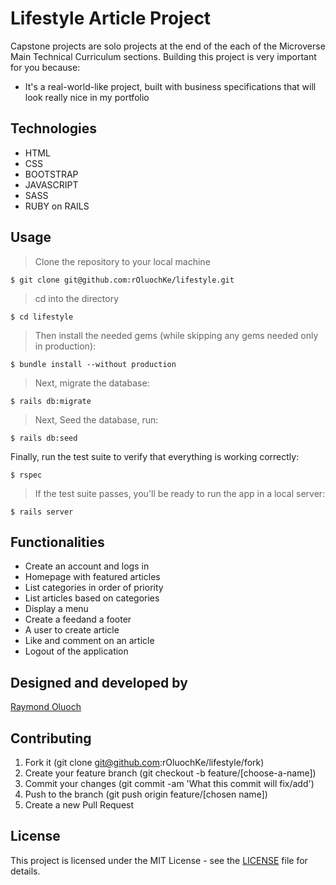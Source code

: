 # Lifestyle Article Project

Capstone projects are solo projects at the end of the each of the Microverse Main Technical Curriculum sections. Building this project is very important for you because:
- It's a real-world-like project, built with business specifications that will look really nice in my portfolio


## Technologies

- HTML 
- CSS
- BOOTSTRAP
- JAVASCRIPT
- SASS
- RUBY on RAILS

## Usage

> Clone the repository to your local machine

```
$ git clone git@github.com:rOluochKe/lifestyle.git
```

> cd into the directory

```
$ cd lifestyle
```

> Then install the needed gems (while skipping any gems needed only in production):

```
$ bundle install --without production
```

> Next, migrate the database:

```
$ rails db:migrate
```

> Next, Seed the database, run:

```
$ rails db:seed
```

Finally, run the test suite to verify that everything is working correctly:

```
$ rspec
```

> If the test suite passes, you'll be ready to run the app in a local server:

```
$ rails server
```

## Functionalities

- Create an account and logs in
- Homepage with featured articles
- List categories in order of priority
- List articles based on categories
- Display a menu 
- Create a feedand a footer
- A user to create article
- Like and comment on an article
- Logout of the application

## Designed and developed by

[Raymond Oluoch](https://github.com/rOluochKe)

## Contributing

1. Fork it (git clone git@github.com:rOluochKe/lifestyle/fork)
2. Create your feature branch (git checkout -b feature/[choose-a-name])
3. Commit your changes (git commit -am 'What this commit will fix/add')
4. Push to the branch (git push origin feature/[chosen name])
5. Create a new Pull Request

## License

This project is licensed under the MIT License - see the [LICENSE](./LICENSE.md) file for details.